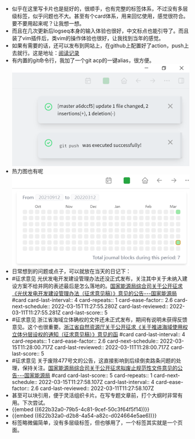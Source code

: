- 似乎在这里写卡片也是挺好的，很顺手，也有完整的标签体系，不过没有多层级标签，似乎问题也不大。甚至有个card体系，用来回忆使用，感觉很符合。要不要用起来呢？让我想一想。
- 而且在几次更新后logseq本身的输入体验也很好，中文标点也能引导了。而且装了vim插件后，类vim的操作体验也很好，让我找到当年的感觉。
- 如果有需要的话，还可以发布到网站上，在github上配置好了action，push上去就行。这是地址：[阅读记录](https://logseq.snipersteve.fun/#/page/%E9%98%85%E8%AF%BB%E8%AE%B0%E5%BD%95)
- 有内置的git命令行，我加了一个git acp的一键alias，很方便。
  ![_20220311050330.png](../assets/_20220311050330_1646989430431_0.png)
- 热力图也有呢
  ![_20220411050431.png](../assets/_20220411050431_1646989475074_0.png)
- 日常想到的问题或点子，可以就放在当天的日记下：
- #征求意见 光伏发电开发建设管理办法还没正式发布，关注其中关于未纳入建设方案不给并网的表述最后是怎么落地的。[国家能源局综合司关于公开征求《光伏发电开发建设管理办法（征求意见稿）》意见的公告---国家能源局](http://www.nea.gov.cn/2021-11/26/c_1310334796.htm) #card
  card-last-interval:: 4
  card-repeats:: 1
  card-ease-factor:: 2.6
  card-next-schedule:: 2022-03-15T11:27:55.280Z
  card-last-reviewed:: 2022-03-11T11:27:55.281Z
  card-last-score:: 5
- #征求意见 浙江省海域立体确权的文件还未正式发布，期间有说明未获得反馈意见。这个也很重要。[浙江省自然资源厅关于公开征求《关于推进海域使用权立体分层设权的通知（征求意见稿）》意见的函](http://zrzyt.zj.gov.cn/art/2021/11/3/art_1289924_58945262.html) #card
  card-last-interval:: 4
  card-repeats:: 1
  card-ease-factor:: 2.6
  card-next-schedule:: 2022-03-15T11:28:00.717Z
  card-last-reviewed:: 2022-03-11T11:28:00.717Z
  card-last-score:: 5
- #征求意见 关于废除477号文的公告，这直接影响到后续倒卖路条问题的处理，保持关注。[国家能源局综合司关于公开征求拟废止规范性文件意见的公告---国家能源局](http://www.nea.gov.cn/2022-01/06/c_1310411657.htm) #card
  card-last-score:: 5
  card-repeats:: 1
  card-next-schedule:: 2022-03-15T11:27:58.107Z
  card-last-interval:: 4
  card-ease-factor:: 2.6
  card-last-reviewed:: 2022-03-11T11:27:58.107Z
- 甚至可以块引用，便于灵活组织卡片。在写专题文章前，打个大纲时非常有用。下次尝试。
- {{embed ((622b32a0-79b5-4c81-9cef-50c3f64f5f14))}}
- {{embed ((622b32a0-d2b8-4a54-a82c-d024664e5ae6))}}
- 标签略微偏简单，没有多层级标签，但也够用了，一个标签其实就是一个页面。